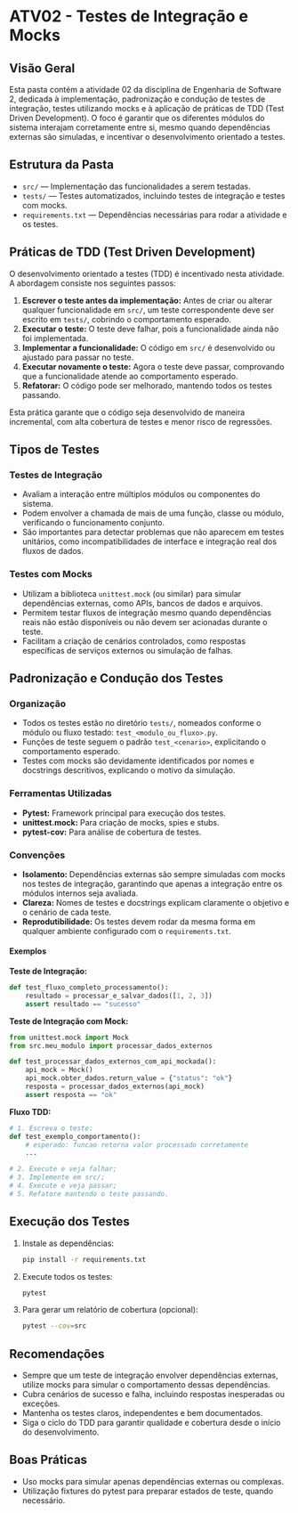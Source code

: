 # ATV02 - Testes de Integração e Mocks

## Visão Geral

Esta pasta contém a atividade 02 da disciplina de Engenharia de Software 2, dedicada à implementação, padronização e condução de testes de integração, testes utilizando mocks e à aplicação de práticas de TDD (Test Driven Development). O foco é garantir que os diferentes módulos do sistema interajam corretamente entre si, mesmo quando dependências externas são simuladas, e incentivar o desenvolvimento orientado a testes.

## Estrutura da Pasta

- `src/` — Implementação das funcionalidades a serem testadas.
- `tests/` — Testes automatizados, incluindo testes de integração e testes com mocks.
- `requirements.txt` — Dependências necessárias para rodar a atividade e os testes.

## Práticas de TDD (Test Driven Development)

O desenvolvimento orientado a testes (TDD) é incentivado nesta atividade. A abordagem consiste nos seguintes passos:

1. **Escrever o teste antes da implementação:** Antes de criar ou alterar qualquer funcionalidade em `src/`, um teste correspondente deve ser escrito em `tests/`, cobrindo o comportamento esperado.
2. **Executar o teste:** O teste deve falhar, pois a funcionalidade ainda não foi implementada.
3. **Implementar a funcionalidade:** O código em `src/` é desenvolvido ou ajustado para passar no teste.
4. **Executar novamente o teste:** Agora o teste deve passar, comprovando que a funcionalidade atende ao comportamento esperado.
5. **Refatorar:** O código pode ser melhorado, mantendo todos os testes passando.

Esta prática garante que o código seja desenvolvido de maneira incremental, com alta cobertura de testes e menor risco de regressões.

## Tipos de Testes

### Testes de Integração

- Avaliam a interação entre múltiplos módulos ou componentes do sistema.
- Podem envolver a chamada de mais de uma função, classe ou módulo, verificando o funcionamento conjunto.
- São importantes para detectar problemas que não aparecem em testes unitários, como incompatibilidades de interface e integração real dos fluxos de dados.

### Testes com Mocks

- Utilizam a biblioteca `unittest.mock` (ou similar) para simular dependências externas, como APIs, bancos de dados e arquivos.
- Permitem testar fluxos de integração mesmo quando dependências reais não estão disponíveis ou não devem ser acionadas durante o teste.
- Facilitam a criação de cenários controlados, como respostas específicas de serviços externos ou simulação de falhas.

## Padronização e Condução dos Testes

### Organização

- Todos os testes estão no diretório `tests/`, nomeados conforme o módulo ou fluxo testado: `test_<modulo_ou_fluxo>.py`.
- Funções de teste seguem o padrão `test_<cenario>`, explicitando o comportamento esperado.
- Testes com mocks são devidamente identificados por nomes e docstrings descritivos, explicando o motivo da simulação.

### Ferramentas Utilizadas

- **Pytest:** Framework principal para execução dos testes.
- **unittest.mock:** Para criação de mocks, spies e stubs.
- **pytest-cov:** Para análise de cobertura de testes.

### Convenções

- **Isolamento:** Dependências externas são sempre simuladas com mocks nos testes de integração, garantindo que apenas a integração entre os módulos internos seja avaliada.
- **Clareza:** Nomes de testes e docstrings explicam claramente o objetivo e o cenário de cada teste.
- **Reprodutibilidade:** Os testes devem rodar da mesma forma em qualquer ambiente configurado com o `requirements.txt`.

#### Exemplos

**Teste de Integração:**
```python
def test_fluxo_completo_processamento():
    resultado = processar_e_salvar_dados([1, 2, 3])
    assert resultado == "sucesso"
```

**Teste de Integração com Mock:**
```python
from unittest.mock import Mock
from src.meu_modulo import processar_dados_externos

def test_processar_dados_externos_com_api_mockada():
    api_mock = Mock()
    api_mock.obter_dados.return_value = {"status": "ok"}
    resposta = processar_dados_externos(api_mock)
    assert resposta == "ok"
```

**Fluxo TDD:**
```python
# 1. Escreva o teste:
def test_exemplo_comportamento():
    # esperado: funcao retorna valor processado corretamente
    ...

# 2. Execute e veja falhar;
# 3. Implemente em src/;
# 4. Execute e veja passar;
# 5. Refatore mantendo o teste passando.
```

## Execução dos Testes

1. Instale as dependências:
   ```bash
   pip install -r requirements.txt
   ```
2. Execute todos os testes:
   ```bash
   pytest
   ```
3. Para gerar um relatório de cobertura (opcional):
   ```bash
   pytest --cov=src
   ```

## Recomendações

- Sempre que um teste de integração envolver dependências externas, utilize mocks para simular o comportamento dessas dependências.
- Cubra cenários de sucesso e falha, incluindo respostas inesperadas ou exceções.
- Mantenha os testes claros, independentes e bem documentados.
- Siga o ciclo do TDD para garantir qualidade e cobertura desde o início do desenvolvimento.

## Boas Práticas

- Uso mocks para simular apenas dependências externas ou complexas.
- Utilização fixtures do pytest para preparar estados de teste, quando necessário.
